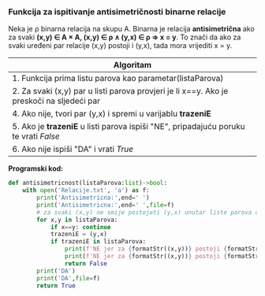 ###  Funkcija za ispitivanje antisimetričnosti binarne relacije <a id="6"></a>

Neka je ρ binarna relacija na skupu A.
Binarna je relacija **antisimetrična** ako za svaki **(x,y) ∈ A × A, (x,y) ∈ ρ ∧ (y,x) ∈ ρ ⇒ x = y**. 
To znači da ako za svaki uređeni par relacije (x,y) postoji i (y,x), tada mora vrijediti x = y.


| Algoritam |
| --------- |
| 1. Funkcija prima listu parova kao parametar(listaParova)           |
| 2. Za svaki (x,y) par u listi parova provjeri je li x==y. Ako je preskoči na sljedeći par  |
| 4. Ako nije, tvori par (y,x) i spremi u varijablu **trazeniE**          |
| 5. Ako je **trazeniE** u listi parova ispiši "NE", pripadajuću poruku te vrati *False*          |
| 6. Ako nije ispiši "DA" i vrati *True* |


**Programski kod:**
```python
def antisimetricnost(listaParova:list)->bool:
    with open('Relacije.txt', 'a') as f:
        print('Antisimetricna:',end=' ')
        print('Antisimetricna:',end=' ',file=f)
        # za svaki (x,y) ne smije postojati (y,x) unutar liste parova osim kada je x==y
        for x,y in listaParova:
            if x==y: continue
            trazeniE = (y,x)
            if trazeniE in listaParova:
                print(f'NE jer za {formatStr((x,y))} postoji {formatStr(trazeniE)} unutar liste parova')
                print(f'NE jer za {formatStr((x,y))} postoji {formatStr(trazeniE)} unutar liste parova',file=f)
                return False
        print('DA')
        print('DA',file=f)
        return True

```
